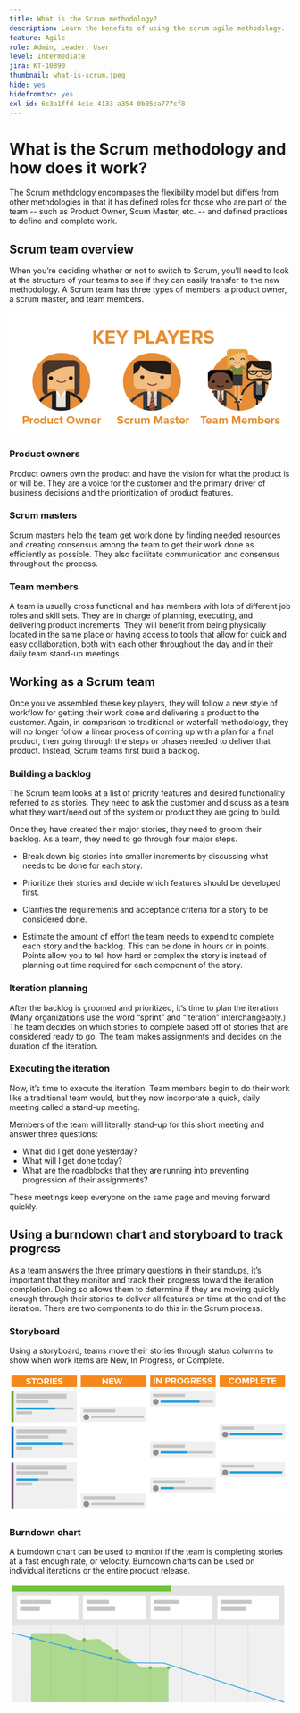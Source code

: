 ```yaml
---
title: What is the Scrum methodology?
description: Learn the benefits of using the scrum agile methodology.
feature: Agile
role: Admin, Leader, User
level: Intermediate
jira: KT-10890
thumbnail: what-is-scrum.jpeg
hide: yes
hidefromtoc: yes
exl-id: 6c3a1ffd-4e1e-4133-a354-0b05ca777cf8
---
```

# What is the Scrum methodology and how does it work?

The Scrum methdology encompases the flexibility model but differs from other methdologies in that it has defined roles for those who are part of the team -- such as Product Owner, Scum Master, etc. -- and defined practices to define and complete work.

## Scrum team overview

When you’re deciding whether or not to switch to Scrum, you’ll need to look at the structure of your teams to see if they can easily transfer to the new methodology. A Scrum team has three types of members: a product owner, a scrum master, and team members. 

![Scrum team members](assets/scrumteammembers-01.png)

### Product owners 

Product owners own the product and have the vision for what the product is or will be. They are a voice for the customer and the primary driver of business decisions and the prioritization of product features. 


### Scrum masters 

Scrum masters help the team get work done by finding needed resources and creating consensus among the team to get their work done as efficiently as possible. They also facilitate communication and consensus throughout the process.  


### Team members 

A team is usually cross functional and has members with lots of different job roles and skill sets. They are in charge of planning, executing, and delivering product increments. They will benefit from being physically located in the same place or having access to tools that allow for quick and easy collaboration, both with each other throughout the day and in their daily team stand-up meetings. 


## Working as a Scrum team 

Once you’ve assembled these key players, they will follow a new style of workflow for getting their work done and delivering a product to the customer. Again, in comparison to traditional or waterfall methodology, they will no longer follow a linear process of coming up with a plan for a final product, then going through the steps or phases needed to deliver that product. Instead, Scrum teams first build a backlog.  

 

### Building a backlog 

The Scrum team looks at a list of priority features and desired functionality referred to as stories. They need to ask the customer and discuss as a team what they want/need out of the system or product they are going to build.  


Once they have created their major stories, they need to groom their backlog. As a team, they need to go through four major steps. 


* Break down big stories into smaller increments by discussing what needs to be done for each story. 

* Prioritize their stories and decide which features should be developed first.  

* Clarifies the requirements and acceptance criteria for a story to be considered done.  

* Estimate the amount of effort the team needs to expend to complete each story and the backlog. This can be done in hours or in points. Points allow you to tell how hard or complex the story is instead of planning out time required for each component of the story.  
 

### Iteration planning 

After the backlog is groomed and prioritized, it’s time to plan the iteration. (Many organizations use the word “sprint” and “iteration” interchangeably.) The team decides on which stories to complete based off of stories that are considered ready to go. The team makes assignments and decides on the duration of the iteration. 

 

### Executing the iteration 

Now, it’s time to execute the iteration. Team members begin to do their work like a traditional team would, but they now incorporate a quick, daily meeting called a stand-up meeting. 

Members of the team will literally stand-up for this short meeting and answer three questions:  

* What did I get done yesterday?  
* What will I get done today?  
* What are the roadblocks that they are running into preventing progression of their assignments?  
 

These meetings keep everyone on the same page and moving forward quickly. 

 

## Using a burndown chart and storyboard to track progress 

As a team answers the three primary questions in their standups, it’s important that they monitor and track their progress toward the iteration completion. Doing so allows them to determine if they are moving quickly enough through their stories to deliver all features on time at the end of the iteration. There are two components to do this in the Scrum process.  


### Storyboard 

Using a storyboard, teams move their stories through status columns to show when work items are New, In Progress, or Complete. 

![Storyboard](assets/storyboard-01.png)


### Burndown chart 

A burndown chart can be used to monitor if the team is completing stories at a fast enough rate, or velocity. Burndown charts can be used on individual iterations or the entire product release. 

![Burndown chart](assets/burndown-01.png)
